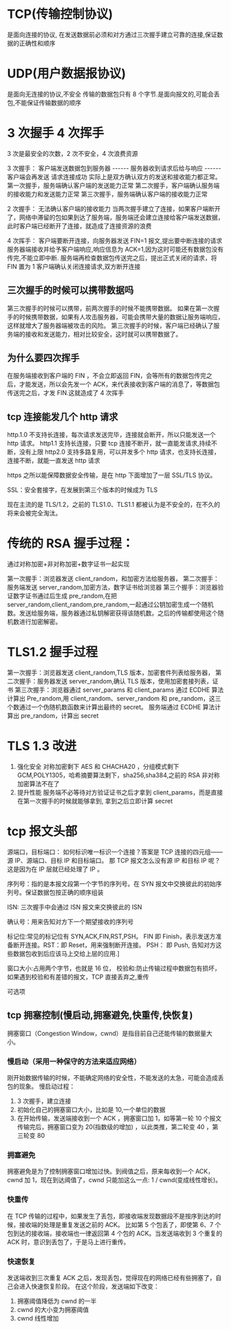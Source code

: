 # TCP(传输控制协议)

是面向连接的协议,
在发送数据前必须和对方通过三次握手建立可靠的连接,保证数据的正确性和顺序

# UDP(用户数据报协议)

是面向无连接的协议,不安全
传输的数据包只有 8 个字节.是面向报文的,可能会丢包,不能保证传输数据的顺序

# 3 次握手 4 次挥手

3 次是最安全的次数，2 次不安全，4 次浪费资源

3 次握手：
客户端发送数据包到服务器 ------ 服务器收到请求后给与响应 ------ 客户端会再发送 请求连接成功
实际上是双方确认双方的发送和接收能力都正常。
第一次握手，服务端确认客户端的发送能力正常
第二次握手，客户端确认服务端的接收能力和发送能力正常
第三次握手，服务端确认客户端的接收能力正常

2 次握手：
无法确认客户端的接收能力
当两次握手建立了连接，如果客户端断开了，网络中滞留的包如果到达了服务端，服务端还会建立连接给客户端发送数据，此时客户端已经断开了连接，就造成了连接资源的浪费

4 次挥手：
客户端要断开连接，向服务器发送 FIN=1 报文,提出要中断连接的请求
服务器端接收并给予客户端响应,响应信息为 ACK=1,因为这时可能还有数据包没有传完,不能立即中断.
服务端再检查数据包传送完之后，提出正式关闭的请求，将 FIN 置为 1
客户端确认关闭连接请求,双方断开连接

## 三次握手的时候可以携带数据吗

第三次握手的时候可以携带，前两次握手的时候不能携带数据。
如果在第一次握手的时候携带数据，如果有人攻击服务器，可能会携带大量的数据让服务端响应，这样就增大了服务器端被攻击的风险。
第三次握手的时候，客户端已经确认了服务端的接收和发送能力，相对比较安全，这时就可以携带数据了。

## 为什么要四次挥手

在服务端接收到客户端的 FIN ，不会立即返回 FIN，会等所有的数据包传完之后，才能发送，所以会先发一个 ACK，来代表接收到客户端的消息了，等数据包传送完之后，才发 FIN.这就造成了 4 次挥手

## tcp 连接能发几个 http 请求

http.1.0 不支持长连接，每次请求发送完毕，连接就会断开，所以只能发送一个 http 请求。
http1.1 支持长连接，只要 tcp 连接不断开，就一直能发请求,持续不断，没有上限
http2.0 支持多路复用，可以并发多个 http 请求，也支持长连接，连接不断，就能一直发送 http 请求

https 之所以能保障数据安全传输，是在 http 下面增加了一层 SSL/TLS 协议。

SSL：安全套接字，在发展到第三个版本的时候成为 TLS

现在主流的是 TLS/1.2，之前的 TLS1.0、TLS1.1 都被认为是不安全的，在不久的将来会被完全淘汰。

# 传统的 RSA 握手过程：

通过对称加密+非对称加密+数字证书一起实现

第一次握手：浏览器发送 client_random，和加密方法给服务器，
第二次握手：服务端发送 server_random,加密方法，数字证书给浏览器
第三个握手：浏览器验证数字证书通过后生成 pre_random,在把 server_random,client_random,pre_random,一起通过公钥加密生成一个随机数。发送给服务端，服务器通过私钥解密获得该随机数。之后的传输都使用这个随机数进行加密解密。

# TLS1.2 握手过程

第一次握手：浏览器发送 client_random,TLS 版本，加密套件列表给服务器，
第二次握手：服务器发送 server_random,确认 TLS 版本，使用加密套接列表，证书
第三次握手：浏览器通过 server_params 和 client_params 通过 ECDHE 算法计算出 Pre_random,用 client_random、server_random 和 pre_random，这三个数通过一个伪随机数函数来计算出最终的 secret。
服务端通过 ECDHE 算法计算出 pre_random，计算出 secret

# TLS 1.3 改进

1. 强化安全
   对称加密剩下 AES 和 CHACHA20 ，分组模式剩下 GCM,POLY1305，哈希摘要算法剩下，sha256,sha384,之前的 RSA 非对称加密算法不在了
2. 提升性能
   服务端不必等待对方验证证书之后才拿到 client_params，而是直接在第一次握手的时候就能够拿到, 拿到之后立即计算 secret

# tcp 报文头部

源端口，目标端口：
如何标识唯一标识一个连接？答案是 TCP 连接的四元组——源 IP、源端口、目标 IP 和目标端口。
那 TCP 报文怎么没有源 IP 和目标 IP 呢？这是因为在 IP 层就已经处理了 IP 。

序列号：指的是本报文段第一个字节的序列号。在 SYN 报文中交换彼此的初始序列号。保证数据包按正确的顺序组装

ISN: 三次握手中会通过 ISN 报文来交换彼此的 ISN

确认号：用来告知对方下一个期望接收的序列号

标记位:常见的标记位有 SYN,ACK,FIN,RST,PSH。
FIN 即 Finish，表示发送方准备断开连接。RST：即 Reset，用来强制断开连接。 PSH： 即 Push, 告知对方这些数据包收到后应该马上交给上层的应用.]

窗口大小:占用两个字节，也就是 16 位，
校验和:防止传输过程中数据包有损坏，如果遇到校验和有差错的报文，TCP 直接丢弃之,重传

可选项

## tcp 拥塞控制(慢启动,拥塞避免,快重传,快恢复)

拥塞窗口（Congestion Window，cwnd）是指目前自己还能传输的数据量大小。

### 慢启动（采用一种保守的方法来适应网络）

刚开始数据传输的时候，不能确定网络的安全性，不能发送的太急，可能会造成丢包的现象。
慢启动过程：

1. 3 次握手，建立连接
2. 初始化自己的拥塞窗口大小，比如是 10,一个单位的数据
3. 在开始传输，发送端接收到一个 ACK ，拥塞窗口加 1，如等第一轮 10 个报文传输完后，拥塞窗口变为 20(指数级的增加) ，以此类推，第二轮变 40 ，第三轮变 80

### 拥塞避免

拥塞避免是为了控制拥塞窗口增加过快。到阀值之后，原来每收到一个 ACK，cwnd 加 1，现在到达阈值了，cwnd 只能加这么一点: 1 / cwnd(变成线性增长)。

### 快重传

在 TCP 传输的过程中，如果发生了丢包，即接收端发现数据段不是按序到达的时候，接收端的处理是重复发送之前的 ACK。
比如第 5 个包丢了，即使第 6、7 个包到达的接收端，接收端也一律返回第 4 个包的 ACK。当发送端收到 3 个重复的 ACK 时，意识到丢包了，于是马上进行重传。

### 快速恢复

发送端收到三次重复 ACK 之后，发现丢包，觉得现在的网络已经有些拥塞了，自己会进入快速恢复阶段。
在这个阶段，发送端如下改变：

1. 拥塞阈值降低为 cwnd 的一半
2. cwnd 的大小变为拥塞阈值
3. cwnd 线性增加
